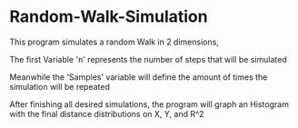 # Random-Walk-Simulation

This program simulates a random Walk in 2 dimensions, 

The first Variable 'n' represents the number of steps that will be simulated 

Meanwhile the 'Samples' variable will define the amount of times the simulation will be repeated

After finishing all desired simulations, the program will graph an Histogram with the final distance distributions on X, Y, and R^2 
